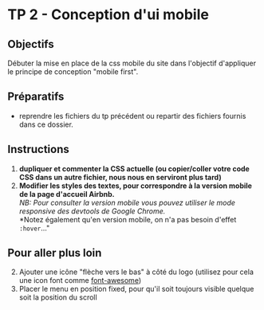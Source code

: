# TP 2 - Conception d'ui mobile

## Objectifs
Débuter la mise en place de la css mobile du site dans l'objectif d'appliquer le principe de conception "mobile first".


## Préparatifs
- reprendre les fichiers du tp précédent ou repartir des fichiers fournis dans ce dossier.


## Instructions
1. **dupliquer et commenter la CSS actuelle (ou copier/coller votre code CSS dans un autre fichier, nous nous en serviront plus tard)**
2. **Modifier les styles des textes,  pour correspondre à la version mobile de la page d'accueil Airbnb.** <br>
*NB: Pour consulter la version mobile vous pouvez utiliser le mode responsive des devtools de Google Chrome.*<br>
*Notez également qu'en version mobile, on n'a pas besoin d'effet `:hover`..."


## Pour aller plus loin
2. Ajouter une icône "flèche vers le bas" à côté du logo (utilisez pour cela une icon font comme [font-awesome](http://fontawesome.io/icons/))
3. Placer le menu en position fixed, pour qu'il soit toujours visible quelque soit la position du scroll

